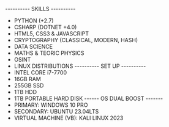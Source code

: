 ---------- SKILLS ----------
- PYTHON (+2.7)
- CSHARP (DOTNET +4.0)
- HTML5, CSS3 & JAVASCRIPT
- CRYPTOGRAPHY (CLASSICAL, MODERN, HASH)
- DATA SCIENCE
- MATHS & TEORIC PHYSICS
- OSINT
- LINUX DISTRIBUTIONS
---------- SET UP ----------
- INTEL CORE i7-7700
- 16GB RAM
- 255GB SSD
- 1TB HDD
- 1TB PORTABLE HARD DISK
------ OS DUAL BOOST -------
- PRIMARY: WINDOWS 10 PRO
- SECONDARY: UBUNTU 23.04LTS
- VIRTUAL MACHINE (VB): KALI LINUX 2023
